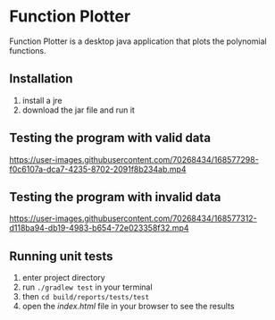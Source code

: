 # Function Plotter
Function Plotter is a desktop java application that plots the polynomial functions.

## Installation 
 1. install a jre
 2. download the jar file and run it

## Testing the program with valid data


https://user-images.githubusercontent.com/70268434/168577298-f0c6107a-dca7-4235-8702-2091f8b234ab.mp4



## Testing the program with invalid data


https://user-images.githubusercontent.com/70268434/168577312-d118ba94-db19-4983-b654-72e023358f32.mp4


## Running unit tests

1. enter project directory 
2. run `./gradlew test` in your terminal 
3. then `cd build/reports/tests/test`
4. open the *index.html* file in your browser to see the results

